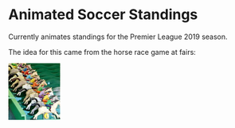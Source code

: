 # Animated Soccer Standings

Currently animates standings for the Premier League 2019 season. 

The idea for this came from the horse race game at fairs: 

![Horse Race](https://github.com/jlbaldwin/soccer_interactive/blob/master/horseRace.PNG)
